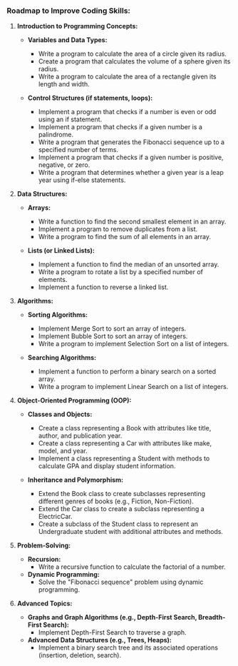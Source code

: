 ### Roadmap to Improve Coding Skills:

1. **Introduction to Programming Concepts:**

   -  **Variables and Data Types:**

      -  Write a program to calculate the area of a circle given its radius.
      -  Create a program that calculates the volume of a sphere given its radius.
      -  Write a program to calculate the area of a rectangle given its length and width.

   -  **Control Structures (if statements, loops):**
      -  Implement a program that checks if a number is even or odd using an if statement.
      -  Implement a program that checks if a given number is a palindrome.
      -  Write a program that generates the Fibonacci sequence up to a specified number of terms.
      -  Implement a program that checks if a given number is positive, negative, or zero.
      -  Write a program that determines whether a given year is a leap year using if-else statements.

2. **Data Structures:**

   -  **Arrays:**

      -  Write a function to find the second smallest element in an array.
      -  Implement a program to remove duplicates from a list.
      -  Write a program to find the sum of all elements in an array.

   -  **Lists (or Linked Lists):**
      -  Implement a function to find the median of an unsorted array.
      -  Write a program to rotate a list by a specified number of elements.
      -  Implement a function to reverse a linked list.

3. **Algorithms:**

   -  **Sorting Algorithms:**

      -  Implement Merge Sort to sort an array of integers.
      -  Implement Bubble Sort to sort an array of integers.
      -  Write a program to implement Selection Sort on a list of integers.

   -  **Searching Algorithms:**
      -  Implement a function to perform a binary search on a sorted array.
      -  Write a program to implement Linear Search on a list of integers.

4. **Object-Oriented Programming (OOP):**

   -  **Classes and Objects:**

      -  Create a class representing a Book with attributes like title, author, and publication year.
      -  Create a class representing a Car with attributes like make, model, and year.
      -  Implement a class representing a Student with methods to calculate GPA and display student information.

   -  **Inheritance and Polymorphism:**
      -  Extend the Book class to create subclasses representing different genres of books (e.g., Fiction, Non-Fiction).
      -  Extend the Car class to create a subclass representing a ElectricCar.
      -  Create a subclass of the Student class to represent an Undergraduate student with additional attributes and methods.

5. **Problem-Solving:**

   -  **Recursion:**
      -  Write a recursive function to calculate the factorial of a number.
   -  **Dynamic Programming:**
      -  Solve the "Fibonacci sequence" problem using dynamic programming.

6. **Advanced Topics:**
   -  **Graphs and Graph Algorithms (e.g., Depth-First Search, Breadth-First Search):**
      -  Implement Depth-First Search to traverse a graph.
   -  **Advanced Data Structures (e.g., Trees, Heaps):**
      -  Implement a binary search tree and its associated operations (insertion, deletion, search).
